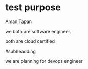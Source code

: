 # test purpose

Aman,Tapan

we both are software engineer.

both are cloud certified

#subheadding

 we are planning for devops engineer